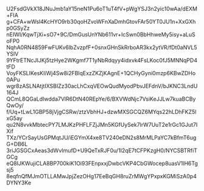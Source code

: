 U2FsdGVkX18JNuJmb1aY15neN1Pu6oT1uT4fV+pWgYSJ3n2yic10wAa/dEXM+FIA
g+CFA+wWsl4KcHYO9rb30qoHZvoWFnXaDmhGtovFAr50YT0JU1n+XxGXhp0GSyZz
nEIWI/KqwTjXi+sO7+9C/DmGusUnYNb611vr+IcSwn0BbHhweMy5isy+aLuSoFP0
NqhA0RN4859FwFUKv6lbZvzpfF+0snxGHnSkRrboAR3kx2ytVR/fDt0aNVL5YSlV
9YFtrETNcJIJKj5tzHye2WKgmf7T1yNbRdqyy4idxvk4FsLKoc0fJ5MNNqPD4tFD
VoyFKSLIKesKIiWj4Sw8i2FBlqExzZKZjKAgnE+1QCHyGyni0mzp6KBwZDHo0APu
wgr8zASLNAtjtIXSBIZz30acLhCxqVEOwQudMyodPbvJEFdnV/bJKNC3LndU164J
QCmL8QGaLdIwdda7VlR6DtN40REpYe/6/BXVWdNjc7VsiKeJJLw7kuaBCByQwOy/
f/Uq+tLwL1GBP58jVjgCSRw/ztzVbhHJ+dzwMXSGCQZ6MYqs22hLDhFKZ5lxG5ay
qu2N8vvkMbtecPY7LMJKzPHFLFZjJMn5KGfUySek7lrW7UuT2e1rGc1GJut7IXif
TXz/YCrSayUsGPMqtJU/iEGYmX4xe8TV240eDN2s8MrMLPaYC7kBfmT6ugG+DB6L
3riJGSGCxAeas3dWvImufD+U9QeTxRJF0u/1I2qE7tCFPKzgH0/NYCSBTRfiTGCg
eQ8IJKWujiCLA8BP700kiK1Oi93FEnpxxjDwbcVKP4CbGWocep8uasV1lH6Tgsj5
8eqfnQfMJmOTLLAMwJpjZezOHg17EeBqGH8ruZrMWgYPxpxKGMiSzA0p4DYNY3Ke
